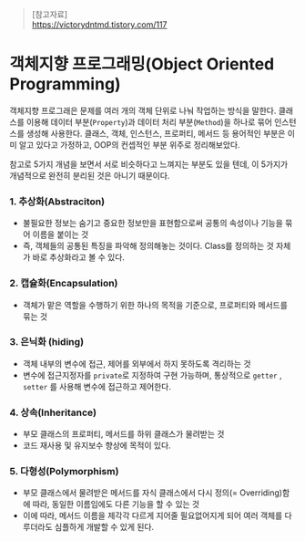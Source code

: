 > [참고자료]  
> https://victorydntmd.tistory.com/117  

# 객체지향 프로그래밍(Object Oriented Programming)
객체지향 프로그래은 문제를 여러 개의 객체 단위로 나눠 작업하는 방식을 말한다. 클래스를 이용해 데이터 부분(`Property`)과 데이터 처리 부분(`Method`)을 하나로 묶어 인스턴스를 생성해 사용한다. 클래스, 객체, 인스턴스, 프로퍼티, 메서드 등 용어적인 부분은 이미 알고 있다고 가정하고, OOP의 컨셉적인 부분 위주로 정리해보았다.

참고로 5가지 개념을 보면서 서로 비슷하다고 느껴지는 부분도 있을 텐데, 이 5가지가 개념적으로 완전히 분리된 것은 아니기 때문이다.

### 1. 추상화(Abstraciton)
- 불필요한 정보는 숨기고 중요한 정보만을 표현함으로써 공통의 속성이나 기능을 묶어 이름을 붙이는 것
- 즉, 객체들의 공통된 특징을 파악해 정의해놓는 것이다. Class를 정의하는 것 자체가 바로 추상화라고 볼 수 있다.

### 2. 캡슐화(Encapsulation)
- 객체가 맡은 역할을 수행하기 위한 하나의 목적을 기준으로, 프로퍼티와 메서드를 묶는 것

### 3. 은닉화 (hiding)
- 객체 내부의 변수에 접근, 제어를 외부에서 하지 못하도록 격리하는 것
- 변수에 접근지정자를 `private`로 지정하여 구현 가능하며, 통상적으로 `getter` , `setter` 를 사용해 변수에 접근하고 제어한다.

### 4. 상속(Inheritance)
- 부모 클래스의 프로퍼티, 메서드를 하위 클래스가 물려받는 것
- 코드 재사용 및 유지보수 향상에 목적이 있다.

### 5. 다형성(Polymorphism)
- 부모 클래스에서 물려받은 메서드를 자식 클래스에서 다시 정의(= Overriding)함에 따라, 동일한 이름임에도 다른 기능을 할 수 있는 것
- 이에 따라, 메서드 이름을 제각각 다르게 지어줄 필요없어지게 되어 여러 객체를 다루더라도 심플하게 개발할 수 있게 된다.
